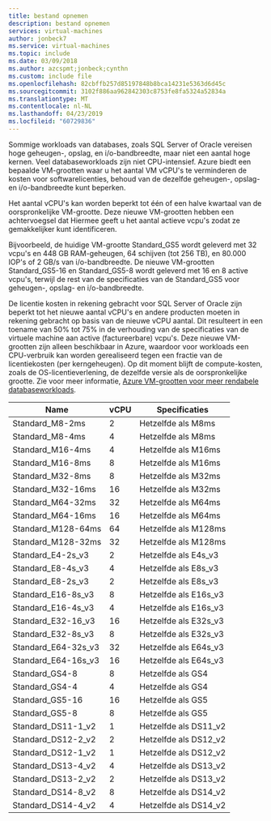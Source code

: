 ```yaml
---
title: bestand opnemen
description: bestand opnemen
services: virtual-machines
author: jonbeck7
ms.service: virtual-machines
ms.topic: include
ms.date: 03/09/2018
ms.author: azcspmt;jonbeck;cynthn
ms.custom: include file
ms.openlocfilehash: 82cbffb257d85197848b8bca14231e5363d6d45c
ms.sourcegitcommit: 3102f886aa962842303c8753fe8fa5324a52834a
ms.translationtype: MT
ms.contentlocale: nl-NL
ms.lasthandoff: 04/23/2019
ms.locfileid: "60729836"
---
```

Sommige workloads van databases, zoals SQL Server of Oracle vereisen hoge geheugen-, opslag, en i/o-bandbreedte, maar niet een aantal hoge kernen. Veel databaseworkloads zijn niet CPU-intensief. Azure biedt een bepaalde VM-grootten waar u het aantal VM vCPU's te verminderen de kosten voor softwarelicenties, behoud van de dezelfde geheugen-, opslag- en i/o-bandbreedte kunt beperken.

Het aantal vCPU's kan worden beperkt tot één of een halve kwartaal van de oorspronkelijke VM-grootte. Deze nieuwe VM-grootten hebben een achtervoegsel dat Hiermee geeft u het aantal actieve vcpu's zodat ze gemakkelijker kunt identificeren.

Bijvoorbeeld, de huidige VM-grootte Standard_GS5 wordt geleverd met 32 vcpu's en 448 GB RAM-geheugen, 64 schijven (tot 256 TB), en 80.000 IOP's of 2 GB/s van i/o-bandbreedte. De nieuwe VM-grootten Standard_GS5-16 en Standard_GS5-8 wordt geleverd met 16 en 8 active vcpu's, terwijl de rest van de specificaties van de Standard_GS5 voor geheugen-, opslag- en i/o-bandbreedte.

De licentie kosten in rekening gebracht voor SQL Server of Oracle zijn beperkt tot het nieuwe aantal vCPU's en andere producten moeten in rekening gebracht op basis van de nieuwe vCPU aantal. Dit resulteert in een toename van 50% tot 75% in de verhouding van de specificaties van de virtuele machine aan active (factureerbare) vcpu's. Deze nieuwe VM-grootten zijn alleen beschikbaar in Azure, waardoor voor workloads een CPU-verbruik kan worden gerealiseerd tegen een fractie van de licentiekosten (per kerngeheugen). Op dit moment blijft de compute-kosten, zoals de OS-licentieverlening, de dezelfde versie als de oorspronkelijke grootte. Zie voor meer informatie, [Azure VM-grootten voor meer rendabele databaseworkloads](https://azure.microsoft.com/blog/announcing-new-azure-vm-sizes-for-more-cost-effective-database-workloads/).


| Name                | vCPU | Specificaties           |
|---------------------|------|-----------------|
| Standard_M8-2ms     | 2    | Hetzelfde als M8ms    |
| Standard_M8-4ms     | 4    | Hetzelfde als M8ms    |
| Standard_M16-4ms    | 4    | Hetzelfde als M16ms   |
| Standard_M16-8ms    | 8    | Hetzelfde als M16ms   |
| Standard_M32-8ms    | 8    | Hetzelfde als M32ms   |
| Standard_M32-16ms   | 16   | Hetzelfde als M32ms   |
| Standard_M64-32ms   | 32   | Hetzelfde als M64ms   |
| Standard_M64-16ms   | 16   | Hetzelfde als M64ms   |
| Standard_M128-64ms  | 64   | Hetzelfde als M128ms  |
| Standard_M128-32ms  | 32   | Hetzelfde als M128ms  |
| Standard_E4-2s_v3   | 2    | Hetzelfde als E4s_v3  |
| Standard_E8-4s_v3   | 4    | Hetzelfde als E8s_v3  |
| Standard_E8-2s_v3   | 2    | Hetzelfde als E8s_v3  |
| Standard_E16-8s_v3  | 8    | Hetzelfde als E16s_v3 |
| Standard_E16-4s_v3  | 4    | Hetzelfde als E16s_v3 |
| Standard_E32-16_v3  | 16   | Hetzelfde als E32s_v3 |
| Standard_E32-8s_v3  | 8    | Hetzelfde als E32s_v3 |
| Standard_E64-32s_v3 | 32   | Hetzelfde als E64s_v3 |
| Standard_E64-16s_v3 | 16   | Hetzelfde als E64s_v3 |
| Standard_GS4-8      | 8    | Hetzelfde als GS4     |
| Standard_GS4-4      | 4    | Hetzelfde als GS4     |
| Standard_GS5-16     | 16   | Hetzelfde als GS5     |
| Standard_GS5-8      | 8    | Hetzelfde als GS5     |
| Standard_DS11-1_v2  | 1    | Hetzelfde als DS11_v2 |
| Standard_DS12-2_v2  | 2    | Hetzelfde als DS12_v2 |
| Standard_DS12-1_v2  | 1    | Hetzelfde als DS12_v2 |
| Standard_DS13-4_v2  | 4    | Hetzelfde als DS13_v2 |
| Standard_DS13-2_v2  | 2    | Hetzelfde als DS13_v2 |
| Standard_DS14-8_v2  | 8    | Hetzelfde als DS14_v2 |
| Standard_DS14-4_v2  | 4    | Hetzelfde als DS14_v2 |
